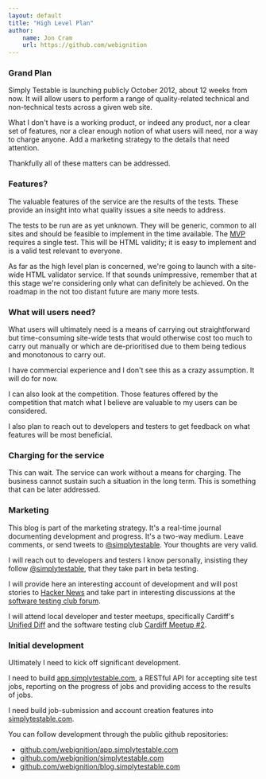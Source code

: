 ```yaml
---
layout: default
title: "High Level Plan"
author:
    name: Jon Cram
    url: https://github.com/webignition
---
```


### Grand Plan

Simply Testable is launching publicly October 2012, about 12 weeks from now.
It will allow users to perform a range of quality-related technical and
non-technical tests across a given web site.

What I don't have is a working product, or indeed any product, nor a clear
set of features, nor a clear enough notion of what users will need, nor a
way to charge anyone. Add a marketing strategy to the details
that need attention.

Thankfully all of these matters can be addressed.    

### Features?

The valuable features of the service are the results of the tests. These
provide an insight into what quality issues a site needs to address.

The tests to be run are as yet unknown. They will be generic, common to
all sites and should be feasible to implement in the time available. The
<a href="https://en.wikipedia.org/wiki/Minimum_viable_product">MVP</a>
requires a single test. This will be HTML validity; it is easy to implement
and is a valid test relevant to everyone.

As far as the high level plan is concerned, we're going to launch with
a site-wide HTML validator service. If that sounds unimpressive, remember
that at this stage we're considering only what can definitely be achieved.
On the roadmap in the not too distant future are many more tests.

### What will users need?

What users will ultimately need is a means of carrying out straightforward
but time-consuming site-wide tests that would otherwise cost too much to
carry out manually or which are de-prioritised due to them being tedious
and monotonous to carry out.

I have commercial experience and I don't see this as a crazy assumption. It
will do for now.

I can also look at the competition. Those features offered by the competition
that match what I believe are valuable to my users can be considered.

I also plan to reach out to developers and testers to get feedback on what
features will be most beneficial.

### Charging for the service

This can wait. The service can work without a means for charging. The business
cannot sustain such a situation in the long term. This is something that
can be later addressed.

### Marketing

This blog is part of the marketing strategy. It's a real-time journal documenting
development and progress. It's a two-way medium. Leave comments, or send tweets
to [@simplytestable](https://twitter.com/simplytestable). Your
thoughts are very valid.

I will reach out to developers and testers I know personally, insisting they follow
[@simplytestable](https://twitter.com/simplytestable), that they take
part in beta testing.

I will provide here an interesting account of development and will post stories
to [Hacker News](http://news.ycombinator.com)<a href=""></a> and take part in interesting
discussions at the [software testing club forum](http://www.softwaretestingclub.com/forum).

I will attend local developer and tester meetups, specifically Cardiff's [Unified Diff](http://unifieddiff.co.uk/)
and the software testing club [Cardiff Meetup #2](http://www.meetup.com/SoftwareTestingClub/events/62127712/).

### Initial development

Ultimately I need to kick off significant development.

I need to build [app.simplytestable.com](http://app.simlytestable.com),
a RESTful API for accepting site test jobs, reporting on the progress of jobs and providing
access to the results of jobs.

I need build job-submission and account creation features into <a href="https://simplytestable.com">simplytestable.com</a>.

You can follow development through the public github repositories:

- [github.com/webignition/app.simplytestable.com](https://github.com/webignition/app.simplytestable.com)
- [github.com/webignition/simplytestable.com](https://github.com/webignition/simplytestable.com)
- [github.com/webignition/blog.simplytestable.com](https://github.com/webignition/blog.simplytestable.com)
